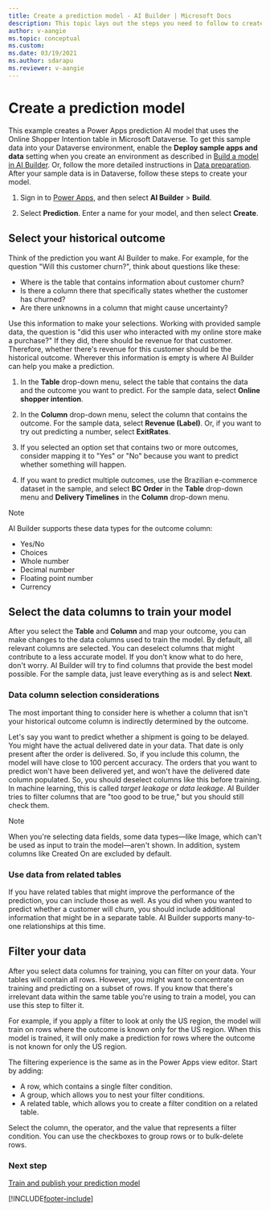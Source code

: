 ```yaml
---
title: Create a prediction model - AI Builder | Microsoft Docs
description: This topic lays out the steps you need to follow to create a prediction model in AI Builder. 
author: v-aangie
ms.topic: conceptual
ms.custom: 
ms.date: 03/19/2021
ms.author: sdarapu
ms.reviewer: v-aangie
---
```


# Create a prediction model

This example creates a Power Apps prediction AI model that uses the Online Shopper Intention table in Microsoft Dataverse. To get this sample data into your Dataverse environment, enable the **Deploy sample apps and data** setting when you create an environment as described in [Build a model in AI Builder](build-model.md). Or, follow the more detailed instructions in [Data preparation](prediction-data-prep.md). After your sample data is in Dataverse, follow these steps to create your model.

1. Sign in to [Power Apps](https://make.powerapps.com), and then select **AI Builder** > **Build**.

1. Select **Prediction**. Enter a name for your model, and then select **Create**.

## Select your historical outcome

Think of the prediction you want AI Builder to make. For example, for the question "Will this customer churn?", think about questions like these:

- Where is the table that contains information about customer churn?
- Is there a column there that specifically states whether the customer has churned?
- Are there unknowns in a column that might cause uncertainty?

Use this information to make your selections. Working with provided sample data, the question is "did this user who interacted with my online store make a purchase?" If they did, there should be revenue for that customer. Therefore, whether there's revenue for this customer should be the historical outcome. Wherever this information is empty is where AI Builder can help you make a prediction.

1. In the **Table** drop-down menu, select the table that contains the data and the outcome you want to predict. For the sample data, select **Online shopper intention**.

1. In the **Column** drop-down menu, select the column that contains the outcome. For the sample data, select **Revenue (Label)**. Or, if you want to try out predicting a number, select **ExitRates**.

1. If you selected an option set that contains two or more outcomes, consider mapping it to "Yes" or "No" because you want to predict whether something will happen.

1. If you want to predict multiple outcomes, use the Brazilian e-commerce dataset in the sample, and select **BC Order** in the **Table** drop-down menu and **Delivery Timelines** in the **Column** drop-down menu.

> [!NOTE]
> AI Builder supports these data types for the outcome column:
>
> - Yes/No
> - Choices
> - Whole number
> - Decimal number
> - Floating point number
> - Currency

## Select the data columns to train your model

After you select the **Table** and **Column** and map your outcome, you can make changes to the data columns used to train the model. By default, all relevant columns are selected. You can deselect columns that might contribute to a less accurate model. If you don't know what to do here, don't worry. AI Builder will try to find columns that provide the best model possible. For the sample data, just leave everything as is and select **Next**.

### Data column selection considerations

The most important thing to consider here is whether a column that isn't your historical outcome column is indirectly determined by the outcome.

Let's say you want to predict whether a shipment is going to be delayed. You might have the actual delivered date in your data. That date is only present after the order is delivered. So, if you include this column, the model will have close to 100&nbsp;percent accuracy. The orders that you want to predict won't have been delivered yet, and won't have the delivered date column populated. So, you should deselect columns like this before training. In machine learning, this is called _target leakage_ or _data leakage_. AI Builder tries to filter columns that are "too good to be true," but you should still check them.

> [!NOTE]
> When you're selecting data fields, some data types&mdash;like Image, which can't be used as input to train the model&mdash;aren't shown. In addition, system columns like Created On are excluded by default.

### Use data from related tables

If you have related tables that might improve the performance of the prediction, you can include those as well. As you did when you wanted to predict whether a customer will churn, you should include additional information that might be in a separate table. AI Builder supports many-to-one relationships at this time.

## Filter your data

After you select data columns for training, you can filter on your data. Your tables will contain all rows. However, you might want to concentrate on training and predicting on a subset of rows. If you know that there's irrelevant data within the same table you're using to train a model, you can use this step to filter it.

For example, if you apply a filter to look at only the US region, the model will train on rows where the outcome is known only for the US region. When this model is trained, it will only make a prediction for rows where the outcome is not known for only the US region.

The filtering experience is the same as in the Power Apps view editor. Start by adding:

- A row, which contains a single filter condition.
- A group, which allows you to nest your filter conditions.
- A related table, which allows you to create a filter condition on a related table.

Select the column, the operator, and the value that represents a filter condition. You can use the checkboxes to group rows or to bulk-delete rows.

### Next step

[Train and publish your prediction model](prediction-train-model.md)<br/>

[!INCLUDE[footer-include](includes/footer-banner.md)]